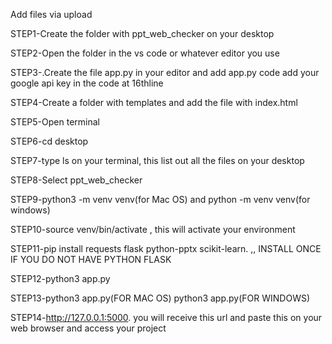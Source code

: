 Add files via upload

STEP1-Create the folder with ppt_web_checker on your desktop

STEP2-Open the folder in the vs code or whatever editor you use

STEP3-.Create the file app.py in your editor and add app.py code add your google api key in the code at 16thline

STEP4-Create a folder with templates and add the file with index.html 

STEP5-Open terminal 

STEP6-cd desktop

STEP7-type ls on your terminal, this list out all the files on your desktop 

STEP8-Select ppt_web_checker

STEP9-python3 -m venv venv(for Mac OS) and python -m venv venv(for windows)

STEP10-source venv/bin/activate , this will activate your environment

STEP11-pip install requests flask python-pptx scikit-learn. ,, INSTALL ONCE IF YOU DO NOT HAVE PYTHON FLASK

STEP12-python3 app.py

STEP13-python3 app.py(FOR MAC OS) python3 app.py(FOR WINDOWS)

STEP14-http://127.0.0.1:5000.  you will receive this url and paste this on your web browser and access your project

